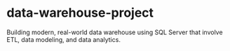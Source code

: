 # data-warehouse-project
Building modern, real-world data warehouse using SQL Server that involve ETL, data modeling, and data analytics.
